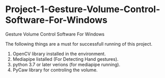 # Project-1-Gesture-Volume-Control-Software-For-Windows
Gesture Volume Control Software For Windows

The following things are a must for successfull running of this project. 

1) OpenCV library installed in the environment.
2) Mediapipe listalled (For Detecting Hand gestures).
3) python 3.7 or later verions (for mediapipe running).
4) PyCaw library for controling the volume. 
